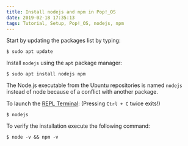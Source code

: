 ```yaml
---
title: Install nodejs and npm in Pop!_OS
date: 2019-02-18 17:35:13
tags: Tutorial, Setup, Pop!_OS, nodejs, npm
---
```


Start by updating the packages list by typing:

    $ sudo apt update

Install `nodejs` using the `apt` package manager:

    $ sudo apt install nodejs npm

The Node.js executable from the Ubuntu repositories is named `nodejs` instead of node because of a conflict with another package.

To launch the [REPL Terminal](//www.tutorialspoint.com/nodejs/nodejs_repl_terminal.htm): (Pressing `Ctrl + C` twice exits!)

    $ nodejs

To verify the installation execute the following command:

    $ node -v && npm -v 
